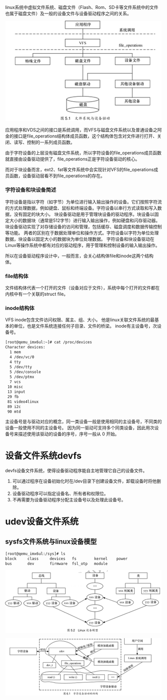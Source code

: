 linux系统中虚拟文件系统、磁盘文件（Flash、Rom、SD卡等文件系统中的文件也属于磁盘文件）及一般的设备文件与设备驱动程序之间的关系。

![文件系统与设备驱动](./images/文件系统与设备驱动.png)

应用程序和VDS之间的接口是系统调用，而VFS与磁盘文件系统以及普通设备之阿金的接口是file_operations结构体成员函数，这个结构体包含对文件进行打开、关闭、读写、控制的一系列成员函数。

由于字符设备的上层没有磁盘文件系统，所以字符设备的file_operations成员函数就直接由设备驱动提供了，file_operations正是字符设备驱动的核心。

而对于块设备而言，ext2、fat等文件系统中会实现针对VFS的file_operations成员函数，设备驱动层看不到file_operations的存在。

### 字符设备和块设备简述
字符设备是指以字符（如字节）为单位进行输入输出操作的设备。它们按照字符流的方式处理数据，例如键盘、鼠标和终端设备。字符设备以串行方式读取和写入数据，没有固定的块大小。
块设备驱动是用于管理块设备的驱动程序。块设备以固定大小的数据块（通常是512字节）进行输入输出操作，例如硬盘和闪存驱动器。块设备驱动实现了对存储设备的访问和管理，包括缓存、磁盘调度和数据传输控制等功能。
两者的区别在于数据处理单位和操作方式。字符设备以字符为单位处理数据，块设备以固定大小的数据块为单位处理数据。
字符设备和块设备驱动在Linux等操作系统中都有对应的驱动程序，用于管理和控制设备的输入输出操作。

所以在设备驱动程序设计中，一般而言，会关心结构体file和inode这两个结构体。

### file结构体
文件结构体代表一个打开的文件（设备对应于文件），系统中每个打开的文件都在内核中有一个关联的struct file。
### inode结构体
VFS inode包含文件访问权限、属主、组、大小。
他是linux关联文件系统的最基本的单位，也是文件系统连接任何子目录、文件的桥梁。
inode有主设备号，次设备号。

```shell
[root@qemu_imx6ul:~]# cat /proc/devices
Character devices:
  1 mem
  4 /dev/vc/0
  4 tty
  5 /dev/tty
  5 /dev/console
  5 /dev/ptmx
  7 vcs
 10 misc
 13 input
 29 fb
 81 video4linux
 89 i2c
 90 mtd
```
主设备号是与驱动对应的概念，同一类设备一般是使用相同的主设备号，不同类的设备一般使用不同的主设备号。
因为同一驱动可支持多个同类设备，因此用次设备号来描述使用该驱动的设备的序号，序号一般从 0 开始。

# 设备文件系统devfs
devfs设备文件系统，使得设备驱动程序能自主地管理它自己的设备文件。
1. 可以通过程序在设备初始化时在/dev目录下创建设备文件，卸载设备时将他删除。
2. 设备驱动程序可以指定设备名、所有者和权限位。
3. 不再需要为设备驱动程序分配主设备号以及处理此设备号。

# udev设备文件系统

## sysfs文件系统与linux设备模型

```shell
[root@qemu_imx6ul:/sys]# ls
block     class     devices   fs        kernel    power
bus       dev       firmware  fsl_otp   module
```

![Alt text](./images/linux设备模型.png)

![Alt text](./images/字符设备驱动结构.png)